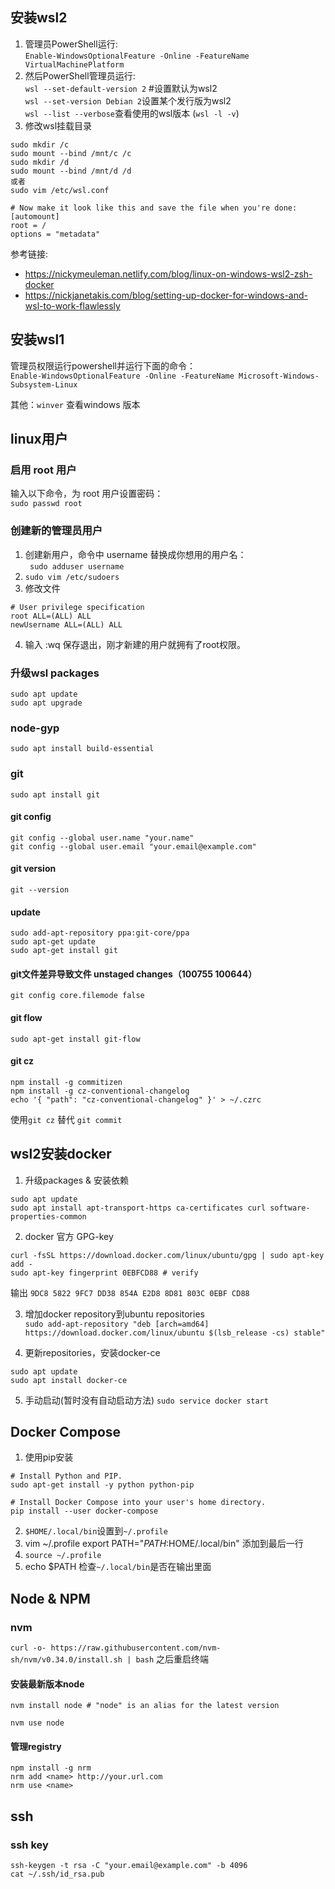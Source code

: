 ## 安装wsl2
1. 管理员PowerShell运行:  
`Enable-WindowsOptionalFeature -Online -FeatureName VirtualMachinePlatform`
2. 然后PowerShell管理员运行:  
`wsl --set-default-version 2`   #设置默认为wsl2  
`wsl --set-version Debian 2`设置某个发行版为wsl2  
`wsl --list --verbose`查看使用的wsl版本 (`wsl -l -v`)
3. 修改wsl挂载目录
```
sudo mkdir /c
sudo mount --bind /mnt/c /c
sudo mkdir /d
sudo mount --bind /mnt/d /d
或者
sudo vim /etc/wsl.conf

# Now make it look like this and save the file when you're done:
[automount]
root = /
options = "metadata"
```

参考链接:
* https://nickymeuleman.netlify.com/blog/linux-on-windows-wsl2-zsh-docker
* https://nickjanetakis.com/blog/setting-up-docker-for-windows-and-wsl-to-work-flawlessly


## 安装wsl1
管理员权限运行powershell并运行下面的命令：  
`Enable-WindowsOptionalFeature -Online -FeatureName Microsoft-Windows-Subsystem-Linux`


其他：`winver` 查看windows 版本

## linux用户
### 启用 root 用户
输入以下命令，为 root 用户设置密码：  
`sudo passwd root`
### 创建新的管理员用户
1. 创建新用户，命令中 username 替换成你想用的用户名：  
` sudo adduser username`
2. `sudo vim /etc/sudoers`
3. 修改文件
```text
# User privilege specification
root ALL=(ALL) ALL
newUsername ALL=(ALL) ALL
```
4. 输入 :wq 保存退出，刚才新建的用户就拥有了root权限。

### 升级wsl packages
```
sudo apt update
sudo apt upgrade
```

### node-gyp
`sudo apt install build-essential`

### git
`sudo apt install git`
#### git config
```
git config --global user.name "your.name"
git config --global user.email "your.email@example.com"
```
#### git version
`git --version`
#### update
```
sudo add-apt-repository ppa:git-core/ppa
sudo apt-get update
sudo apt-get install git
```
#### git文件差异导致文件 unstaged changes（100755 100644）
`git config core.filemode false`

#### git flow
`sudo apt-get install git-flow`

#### git cz
```
npm install -g commitizen
npm install -g cz-conventional-changelog
echo '{ "path": "cz-conventional-changelog" }' > ~/.czrc
```
使用`git cz` 替代 `git commit`

## wsl2安装docker
1. 升级packages & 安装依赖
```
sudo apt update
sudo apt install apt-transport-https ca-certificates curl software-properties-common
```
2. docker 官方 GPG-key
```text
curl -fsSL https://download.docker.com/linux/ubuntu/gpg | sudo apt-key add -
sudo apt-key fingerprint 0EBFCD88 # verify
```

输出 `9DC8 5822 9FC7 DD38 854A E2D8 8D81 803C 0EBF CD88`

3. 增加docker repository到ubuntu repositories  
`sudo add-apt-repository "deb [arch=amd64] https://download.docker.com/linux/ubuntu $(lsb_release -cs) stable"
`

4. 更新repositories，安装docker-ce
```
sudo apt update
sudo apt install docker-ce
```
5. 手动启动(暂时没有自动启动方法)
`sudo service docker start`

## Docker Compose
1. 使用pip安装
```
# Install Python and PIP.
sudo apt-get install -y python python-pip

# Install Docker Compose into your user's home directory.
pip install --user docker-compose
```
2. `$HOME/.local/bin`设置到`~/.profile`
3. vim ~/.profile
export PATH="$PATH:$HOME/.local/bin" 添加到最后一行
4. `source ~/.profile`
5. echo $PATH 检查`~/.local/bin`是否在输出里面

## Node & NPM
### nvm
`curl -o- https://raw.githubusercontent.com/nvm-sh/nvm/v0.34.0/install.sh | bash`
之后重启终端

#### 安装最新版本node
`nvm install node # "node" is an alias for the latest version`

`nvm use node`

#### 管理registry
```
npm install -g nrm
nrm add <name> http://your.url.com
nrm use <name>
```

## ssh
### ssh key
```
ssh-keygen -t rsa -C "your.email@example.com" -b 4096
cat ~/.ssh/id_rsa.pub
```